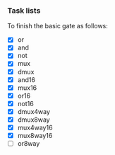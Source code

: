 ### Task lists

To finish the basic gate as follows:

- [x] or 
- [x] and
- [x] not
- [x] mux
- [x] dmux
- [x] and16
- [x] mux16
- [x] or16
- [x] not16
- [x] dmux4way
- [x] dmux8way
- [x] mux4way16
- [x] mux8way16
- [ ] or8way